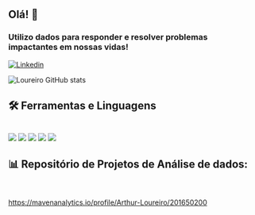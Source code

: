 ## Olá! 👋
<div style='display: inline_block'>
</div>

### Utilizo dados para responder e resolver problemas impactantes em nossas vidas! 

[![Linkedin](https://img.shields.io/badge/LinkedIn-0077B5?style=for-the-badge&logo=linkedin&logoColor=white)](https://www.linkedin.com/in/loureiro09/)


![Loureiro GitHub stats](https://github-readme-stats.vercel.app/api?username=Loureiroa&show_icons=true&theme=dark)

## 🛠️ Ferramentas e Linguagens

<div style='display: inline_block'><br/>

 <img src='https://img.shields.io/badge/Microsoft_Excel-217346?style=for-the-badge&logo=microsoft-excel&logoColor=white'>
 <img src='https://img.shields.io/badge/Python-3776AB?style=for-the-badge&logo=python&logoColor=white'>
<img src='https://img.shields.io/badge/MySQL-00000F?style=for-the-badge&logo=mysql&logoColor=white'>
<img src='https://img.shields.io/badge/postgres-%23316192.svg?style=for-the-badge&logo=postgresql&logoColor=white)'>
<img src='https://img.shields.io/badge/snowflake-%2329B5E8.svg?style=for-the-badge&logo=snowflake&logoColor=white)'>
</div>


## 📊 Repositório de Projetos de Análise de dados: 

<div style='display: inline_block'><br/>
</div>

https://mavenanalytics.io/profile/Arthur-Loureiro/201650200

